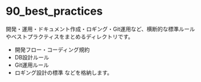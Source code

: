 # 90_best_practices

開発・運用・ドキュメント作成・ロギング・Git運用など、横断的な標準ルールやベストプラクティスをまとめるディレクトリです。
- 開発フロー・コーディング規約
- DB設計ルール
- Git運用ルール
- ロギング設計の標準
などを格納します。 